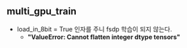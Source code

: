 ## multi_gpu_train
- load_in_8bit = True 인자를 주니 fsdp 학습이 되지 않는다.
  - **"ValueError: Cannot flatten integer dtype tensors"**
